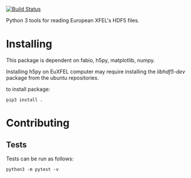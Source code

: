 [![Build Status](https://travis-ci.org/European-XFEL/euxfel-python.svg?branch=master)](https://travis-ci.org/European-XFEL/euxfel-python)

Python 3 tools for reading European XFEL's HDF5 files.


Installing
==========
This package is dependent on fabio, h5py, matplotlib, numpy.

Installing h5py on EuXFEL computer may require installing the *libhdf5-dev*
package from the ubuntu repositories.

to install package:

    pip3 install .


Contributing
===========

Tests
-----

Tests can be run as follows:

    python3 -m pytest -v
